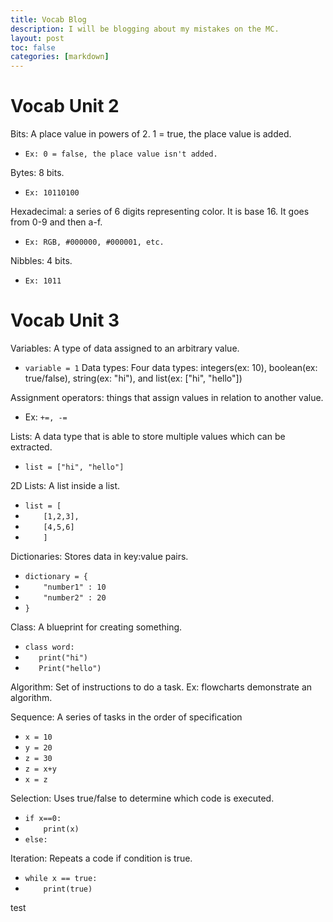 ```yaml
---
title: Vocab Blog
description: I will be blogging about my mistakes on the MC.
layout: post
toc: false
categories: [markdown]
---
```

# Vocab Unit 2
Bits: A place value in powers of 2. 1 = true, the place value is added. 
- `Ex: 0 = false, the place value isn't added.`

Bytes: 8 bits.
- `Ex: 10110100`

Hexadecimal: a series of 6 digits representing color. It is base 16. It goes from 0-9 and then a-f.
- `Ex: RGB, #000000, #000001, etc.`

Nibbles: 4 bits.
- `Ex: 1011`



# Vocab Unit 3
Variables: A type of data assigned to an arbitrary value.
- `variable = 1`
Data types: Four data types: integers(ex: 10), boolean(ex: true/false), string(ex: "hi"), and list(ex: ["hi", "hello"])

Assignment operators: things that assign values in relation to another value.
- Ex: `+=, -=`

Lists: A data type that is able to store multiple values which can be extracted.
- `list = ["hi", "hello"]`

2D Lists: A list inside a list.
- `list = [`
- `    [1,2,3],`
- `    [4,5,6]`
- `    ]`

Dictionaries: Stores data in key:value pairs.
- `dictionary = {`
- `    "number1" : 10`
- `    "number2" : 20`
- `}`

Class: A blueprint for creating something.
- `class word:`
- `   print("hi")`
- `   Print("hello")`

Algorithm: Set of instructions to do a task.
Ex: flowcharts demonstrate an algorithm.

Sequence: A series of tasks in the order of specification
- `x = 10`
- `y = 20`
- `z = 30`
- `z = x+y`
- `x = z`

Selection: Uses true/false to determine which code is executed.

- `if x==0:`
- `    print(x)`
- `else:`

Iteration: Repeats a code if condition is true.
- `while x == true:`
- `    print(true)`

test